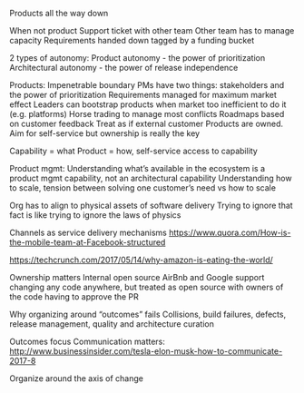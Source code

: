 Products all the way down

When not product
Support ticket with other team
Other team has to manage capacity
Requirements handed down tagged by a funding bucket

2 types of autonomy:
Product autonomy - the power of prioritization
Architectural autonomy - the power of release independence

Products:
Impenetrable boundary
PMs have two things: stakeholders and the power of prioritization
Requirements managed for maximum market effect
Leaders can bootstrap products when market too inefficient to do it (e.g. platforms)
Horse trading to manage most conflicts
Roadmaps based on customer feedback
Treat as if external customer
Products are owned. Aim for self-service but ownership is really the key

Capability = what
Product = how, self-service access to capability

Product mgmt:
Understanding what’s available in the ecosystem is a product mgmt capability, not an architectural capability
Understanding how to scale, tension between solving one customer’s need vs how to scale

Org has to align to physical assets of software delivery
Trying to ignore that fact is like trying to ignore the laws of physics

Channels as service delivery mechanisms
https://www.quora.com/How-is-the-mobile-team-at-Facebook-structured



https://techcrunch.com/2017/05/14/why-amazon-is-eating-the-world/

Ownership matters
Internal open source
AirBnb and Google support changing any code anywhere, but treated as open source with owners of the code having to approve the PR

Why organizing around “outcomes” fails
Collisions, build failures, defects, release management, quality and architecture curation

Outcomes focus
Communication matters: http://www.businessinsider.com/tesla-elon-musk-how-to-communicate-2017-8


Organize around the axis of change
